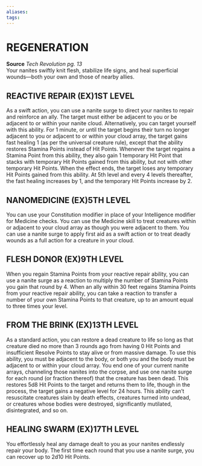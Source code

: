 ```yaml
---
aliases: 
tags: 
---
```

# REGENERATION
**Source** _Tech Revolution pg. 13_  
Your nanites swiftly knit flesh, stabilize life signs, and heal superficial wounds—both your own and those of nearby allies.

## REACTIVE REPAIR (EX)1ST LEVEL

As a swift action, you can use a nanite surge to direct your nanites to repair and reinforce an ally. The target must either be adjacent to you or be adjacent to or within your nanite cloud. Alternatively, you can target yourself with this ability. For 1 minute, or until the target begins their turn no longer adjacent to you or adjacent to or within your cloud array, the target gains fast healing 1 (as per the universal creature rule), except that the ability restores Stamina Points instead of Hit Points. Whenever the target regains a Stamina Point from this ability, they also gain 1 temporary Hit Point that stacks with temporary Hit Points gained from this ability, but not with other temporary Hit Points. When the effect ends, the target loses any temporary Hit Points gained from this ability. At 5th level and every 4 levels thereafter, the fast healing increases by 1, and the temporary Hit Points increase by 2.

## NANOMEDICINE (EX)5TH LEVEL

You can use your Constitution modifier in place of your Intelligence modifier for Medicine checks. You can use the Medicine skill to treat creatures within or adjacent to your cloud array as though you were adjacent to them. You can use a nanite surge to apply first aid as a swift action or to treat deadly wounds as a full action for a creature in your cloud.

## FLESH DONOR (EX)9TH LEVEL

When you regain Stamina Points from your reactive repair ability, you can use a nanite surge as a reaction to multiply the number of Stamina Points you gain that round by 4. When an ally within 30 feet regains Stamina Points from your reactive repair ability, you can take a reaction to transfer a number of your own Stamina Points to that creature, up to an amount equal to three times your level.

## FROM THE BRINK (EX)13TH LEVEL

As a standard action, you can restore a dead creature to life so long as that creature died no more than 3 rounds ago from having 0 Hit Points and insufficient Resolve Points to stay alive or from massive damage. To use this ability, you must be adjacent to the body, or both you and the body must be adjacent to or within your cloud array. You end one of your current nanite arrays, channeling those nanites into the corpse, and use one nanite surge for each round (or fraction thereof) that the creature has been dead. This restores 5d8 Hit Points to the target and returns them to life, though in the process, the target gains a negative level for 24 hours. This ability can’t resuscitate creatures slain by death effects, creatures turned into undead, or creatures whose bodies were destroyed, significantly mutilated, disintegrated, and so on.

## HEALING SWARM (EX)17TH LEVEL

You effortlessly heal any damage dealt to you as your nanites endlessly repair your body. The first time each round that you use a nanite surge, you can recover up to 2d10 Hit Points.